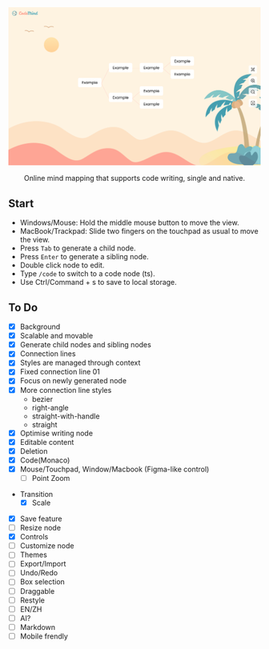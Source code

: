 ![Code Mind](./screenshot.png)

<div align="center">
Online mind mapping that supports code writing, single and native.
</div>

## Start

- Windows/Mouse: Hold the middle mouse button to move the view.
- MacBook/Trackpad: Slide two fingers on the touchpad as usual to move the view.
- Press `Tab` to generate a child node.
- Press `Enter` to generate a sibling node.
- Double click node to edit.
- Type `/code` to switch to a code node (ts).
- Use Ctrl/Command + s to save to local storage.

## To Do

- [x] Background
- [x] Scalable and movable
- [x] Generate child nodes and sibling nodes
- [x] Connection lines
- [x] Styles are managed through context
- [x] Fixed connection line 01
- [x] Focus on newly generated node
- [x] More connection line styles
  - bezier
  - right-angle
  - straight-with-handle
  - straight
- [x] Optimise writing node
- [x] Editable content
- [x] Deletion
- [x] Code(Monaco)
- [x] Mouse/Touchpad, Window/Macbook (Figma-like control)
  - [ ] Point Zoom
- Transition
  - [x] Scale
- [x] Save feature
- [ ] Resize node
- [x] Controls
- [ ] Customize node
- [ ] Themes
- [ ] Export/Import
- [ ] Undo/Redo
- [ ] Box selection
- [ ] Draggable
- [ ] Restyle
- [ ] EN/ZH
- [ ] AI?
- [ ] Markdown
- [ ] Mobile frendly
